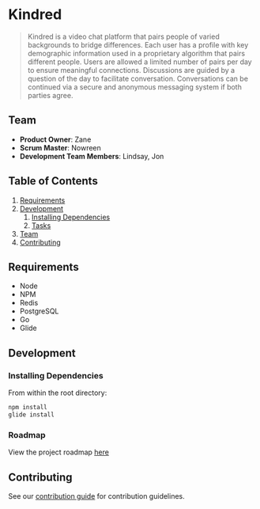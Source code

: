 # Kindred

> Kindred is a video chat platform that pairs people of varied backgrounds to bridge differences. Each user has a profile with key demographic information used in a proprietary algorithm that pairs different people.  Users are allowed a limited number of pairs per day to ensure meaningful connections.  Discussions are guided by a question of the day to facilitate conversation.  Conversations can be continued via a secure and anonymous messaging system if both parties agree.  

## Team

  - __Product Owner__: Zane
  - __Scrum Master__: Nowreen
  - __Development Team Members__: Lindsay, Jon

## Table of Contents

1. [Requirements](#requirements)
1. [Development](#development)
    1. [Installing Dependencies](#installing-dependencies)
    1. [Tasks](#tasks)
1. [Team](#team)
1. [Contributing](#contributing)

## Requirements

- Node
- NPM
- Redis
- PostgreSQL
- Go
- Glide

## Development

### Installing Dependencies

From within the root directory:

```sh
npm install
glide install
```

### Roadmap

View the project roadmap [here](https://github.com/KindredApp/kindred/issues?utf8=%E2%9C%93&q=)


## Contributing

See our [contribution guide](https://github.com/KindredApp/kindred/blob/master/CONTRIBUTING.md) for contribution guidelines.
